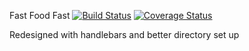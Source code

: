 Fast Food Fast   [![Build Status](https://travis-ci.org/dokenedgar/FFF-Handlebars.svg?branch=master)](https://travis-ci.org/dokenedgar/FFF-Handlebars)   [![Coverage Status](https://coveralls.io/repos/github/dokenedgar/FFF-Handlebars/badge.svg?branch=master)](https://coveralls.io/github/dokenedgar/FFF-Handlebars?branch=master)

Redesigned with handlebars and better directory set up